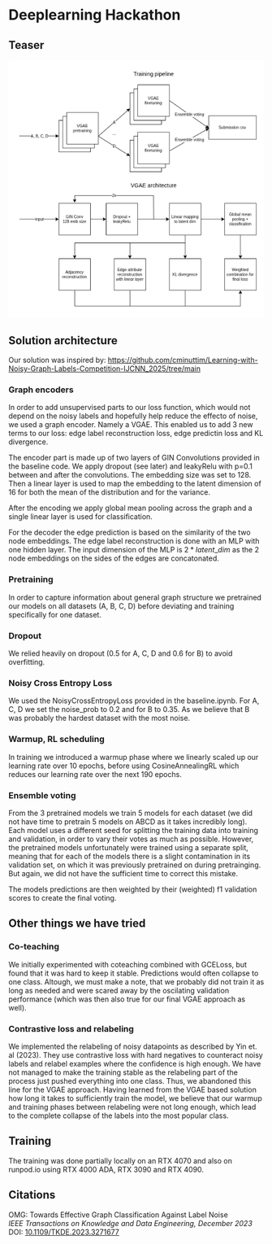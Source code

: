 # Deeplearning Hackathon

## Teaser 
![Diagram of architecture](architecture_diagram.png)

## Solution architecture

Our solution was inspired by: https://github.com/cminuttim/Learning-with-Noisy-Graph-Labels-Competition-IJCNN_2025/tree/main

### Graph encoders

In order to add unsupervised parts to our loss function, which would not depend on the noisy labels and hopefully help reduce the effecto of noise, we used a graph encoder. Namely a VGAE. This enabled us to add 3 new terms to our loss: edge label reconstruction loss, edge predictin loss and KL divergence. 

The encoder part is made up of two layers of GIN Convolutions provided in the baseline code. We apply dropout (see later) and leakyRelu with p=0.1 between and after the convolutions. The embedding size was set to 128. Then a linear layer is used to map the embedding to the latent dimension of 16 for both the mean of the distribution and for the variance. 

After the encoding we apply global mean pooling across the graph and a single linear layer is used for classification.

For the decoder the edge prediction is based on the similarity of the two node embeddings. The edge label reconstruction is done with an MLP with one hidden layer. The input dimension of the MLP is $2*latent\_dim$ as the 2 node embeddings on the sides of the edges are concatonated. 

### Pretraining

In order to capture information about general graph structure we pretrained our models on all datasets (A, B, C, D) before deviating and training specifically for one dataset. 

### Dropout 

We relied heavily on dropout (0.5 for A, C, D and 0.6 for B) to avoid overfitting. 

### Noisy Cross Entropy Loss

We used the NoisyCrossEntropyLoss provided in the baseline.ipynb. For A, C, D we set the noise_prob to 0.2 and for B to 0.35. As we believe that B was probably the hardest dataset with the most noise.

### Warmup, RL scheduling

In training we introduced a warmup phase where we linearly scaled up our learning rate over 10 epochs, before using CosineAnnealingRL which reduces our learning rate over the next 190 epochs.

### Ensemble voting

From the 3 pretrained models we train 5 models for each dataset (we did not have time to pretrain 5 models on ABCD as it takes incredibly long). Each model uses a different seed for splitting the training data into training and validation, in order to vary their votes as much as possible. However, the pretrained models unfortunately were trained using a separate split, meaning that for each of the models there is a slight contamination in its validation set, on which it was previously pretrained on during pretrainging. But again, we did not have the sufficient time to correct this mistake.

The models predictions are then weighted by their (weighted) f1 validation scores to create the final voting. 

## Other things we have tried

### Co-teaching

We initially experimented with coteaching combined with GCELoss, but found that it was hard to keep it stable. Predictions would often collapse to one class. Altough, we must make a note, that we probably did not train it as long as needed and were scared away by the oscilating validation performance (which was then also true for our final VGAE approach as well).

### Contrastive loss and relabeling

We implemented the relabeling of noisy datapoints as described by Yin et. al (2023). They use contrastive loss with hard negatives to counteract noisy labels and relabel examples where the confidence is high enough. We have not managed to make the training stable as the relabeling part of the process just pushed everything into one class. Thus, we abandoned this line for the VGAE approach. Having learned from the VGAE based solution how long it takes to sufficiently train the model, we believe that our warmup and training phases between relabeling were not long enough, which lead to the complete collapse of the labels into the most popular class. 


## Training

The training was done partially locally on an RTX 4070 and also on runpod.io using RTX 4000 ADA, RTX 3090 and RTX 4090.

## Citations

OMG: Towards Effective Graph Classification Against Label Noise  
*IEEE Transactions on Knowledge and Data Engineering, December 2023*  
DOI: [10.1109/TKDE.2023.3271677](https://doi.org/10.1109/TKDE.2023.3271677)